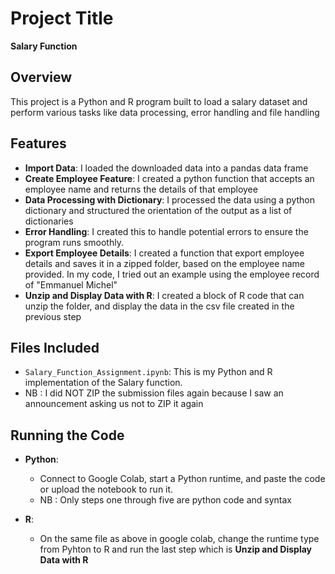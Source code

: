 # Project Title
**Salary Function**

## Overview
This project is a Python and R program built to load a salary dataset and perform various tasks like data processing, error handling and file handling

## Features
- **Import Data**: I loaded the downloaded data into a pandas data frame
- **Create Employee Feature**: I created a python function that accepts an employee name and returns the details of that employee
- **Data Processing with Dictionary**:  I processed the data using a python dictionary and structured the orientation of the output as a list of dictionaries
- **Error Handling**: I created this to handle potential errors to ensure the program runs smoothly.
- **Export Employee Details**: I created a function that export employee details and saves it in a zipped folder, based on the employee name provided. In my code, I tried out an example using the employee record of "Emmanuel Michel"
- **Unzip and Display Data with R**: I created a block of R code that can unzip the folder, and display the data in the csv file created in the previous step

## Files Included
- `Salary_Function_Assignment.ipynb`: This is my Python and R implementation of the Salary function.
- NB : I did NOT ZIP the submission files again because I saw an announcement asking us not to ZIP it again

## Running the Code
- **Python**: 
  - Connect to Google Colab, start a Python runtime, and paste the code or upload the notebook to run it.
  - NB : Only steps one through five are python code and syntax
  
- **R**:
  - On the same file as above in google colab, change the runtime type from Pyhton to R and run the last step which is **Unzip and Display Data with R**
